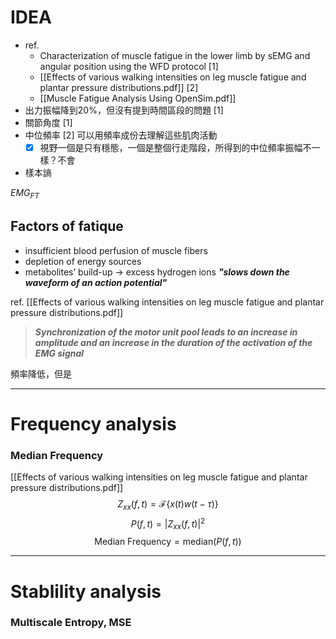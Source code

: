 # IDEA
- ref. 
	- Characterization of muscle fatigue in the lower limb by sEMG and angular position using the WFD protocol [1]
	- [[Effects of various walking intensities on leg muscle fatigue and plantar pressure distributions.pdf]] [2]
	- [[Muscle Fatigue Analysis Using OpenSim.pdf]]
- 出力振幅降到20%，但沒有提到時間區段的問題 [1]
- 關節角度 [1]
- 中位頻率 [2] 可以用頻率成份去理解這些肌肉活動
	- [x] 視野一個是只有穩態，一個是整個行走階段，所得到的中位頻率振幅不一樣？不會
- 樣本謪

$EMG_{FT}$
## Factors of fatique
- insufficient blood perfusion of muscle fibers
- depletion of energy sources
- metabolites’ build-up $\rightarrow$ excess hydrogen ions ***"slows down the waveform of an action potential"***

ref. [[Effects of various walking intensities on leg muscle fatigue and plantar pressure distributions.pdf]]
>***Synchronization of the motor unit pool leads to an increase in amplitude and an increase in the duration of the activation of the EMG signal***

頻率降低，但是


---
# Frequency analysis
### Median Frequency
[[Effects of various walking intensities on leg muscle fatigue and plantar pressure distributions.pdf]]
$$Z_{xx}(f,t) = \mathcal{F} \left\{ x(t) w(t - \tau) \right\}$$
$$P(f,t) = |Z_{xx}(f,t)|^2
$$
$$\text{Median Frequency} = \text{median} \left( P(f,t) \right)
$$

---
# Stablility analysis
### Multiscale Entropy, MSE

